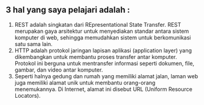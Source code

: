 ## 3 hal yang saya pelajari adalah :
1. REST adalah singkatan dari REpresentational State Transfer. REST merupakan gaya arsitektur untuk menyediakan standar antara sistem komputer di web, sehingga memudahkan sistem untuk berkomunikasi satu sama lain.
2. HTTP  adalah protokol jaringan lapisan aplikasi (application layer) yang dikembangkan untuk membantu proses transfer antar komputer. Protokol ini berguna untuk mentransfer informasi seperti dokumen, file, gambar, dan video antar komputer.
3. Seperti halnya gedung dan rumah yang memiliki alamat jalan, laman web juga memiliki alamat unik untuk membantu orang-orang menemukannya. Di Internet, alamat ini disebut URL (Uniform Resource Locators).